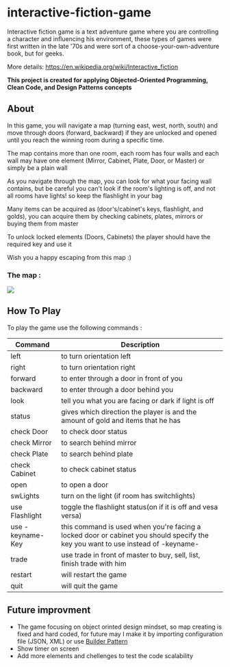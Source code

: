 # interactive-fiction-game
Interactive fiction game is a text adventure game where you are controlling a character and influencing his environment,
these types of games were first written in the late '70s and were sort of a choose-your-own-adventure book, but for geeks.

More details: https://en.wikipedia.org/wiki/Interactive_fiction

**This project is created for applying Objected-Oriented Programming, Clean Code, and Design Patterns concepts**

## About

 In this game, you will navigate a map (turning east, west, north, south) and move through doors (forward, backward) if they are unlocked and opened until you reach the winning room during a specific time.
 
The map contains more than one room, each room has four walls and each wall may have one element (Mirror, Cabinet, Plate, Door, or Master) or simply be a plain wall   
 
As you navigate through the map, you can look for what your facing wall contains, but be careful you can't look if the room's lighting is off, and not all rooms have lights! so keep the flashlight in your bag

Many items can be acquired as (door's/cabinet's keys, flashlight, and golds), you can acquire them by checking cabinets, plates, mirrors or buying them from master

To unlock locked elements (Doors, Cabinets) the player should have the required key and use it

Wish you a happy escaping from this map :)

### The map :
<div>
    <img  src="https://drive.google.com/thumbnail?id=1Q41DJmpn5fzVrIzo2MJ8ukJpCFPM7zUw&sz=w1000-h1000">
</div>


## How To Play 


To play the game use the following commands :

| Command       | Description  |         
| ------------- | ------------- |
| left     | to turn orientation left |
| right      | to turn orientation right     |
| forward |to enter through a door in front of you     |
| backward |to enter through a door behind you    |
| look |tell you what you are facing or dark if light is off    |
| status |gives which direction the player is and the amount of gold and items that he has    |
| check Door |to check door status    |
| check Mirror |to search behind mirror   |
| check Plate |to search behind plate    |
| check Cabinet |to check cabinet status   |
| open |to open a door    |
| swLights  |turn on the light (if room has switchlights)    |
|use Flashlight |toggle the flashlight status(on if it is off and vesa versa)    |
|use -keyname- Key |this command is used when you're facing a locked door or cabinet you should specify the key you want to use instead of -keyname-    |
|trade |use trade in front of master to buy, sell, list, finish trade with him   |
|restart|will restart the game   |
|quit|will quit the game   |


## Future improvment 

* The game focusing on object orinted design mindset, so map creating is fixed and hard coded, for future may I make it by importing configuration file (JSON, XML) or use <a href="https://en.wikipedia.org/wiki/Builder_pattern#:~:text=The%20builder%20pattern%20is%20a,Gang%20of%20Four%20design%20patterns."> Builder Pattern </a> 
* Show timer on screen
* Add more elements and chellenges to test the code scalability 
